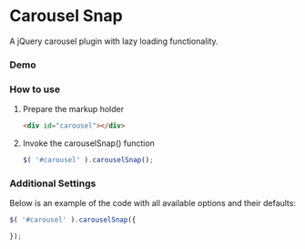 Carousel Snap
=============

A jQuery carousel plugin with lazy loading functionality.

### Demo



### How to use

1. Prepare the markup holder

	```HTML
	<div id="carousel"></div>
	```

2. Invoke the carouselSnap() function

	```JavaScript
	$( '#carousel' ).carouselSnap();
	```

### Additional Settings

Below is an example of the code with all available options and their defaults:

```JavaScript
$( '#carousel' ).carouselSnap({

});
```

